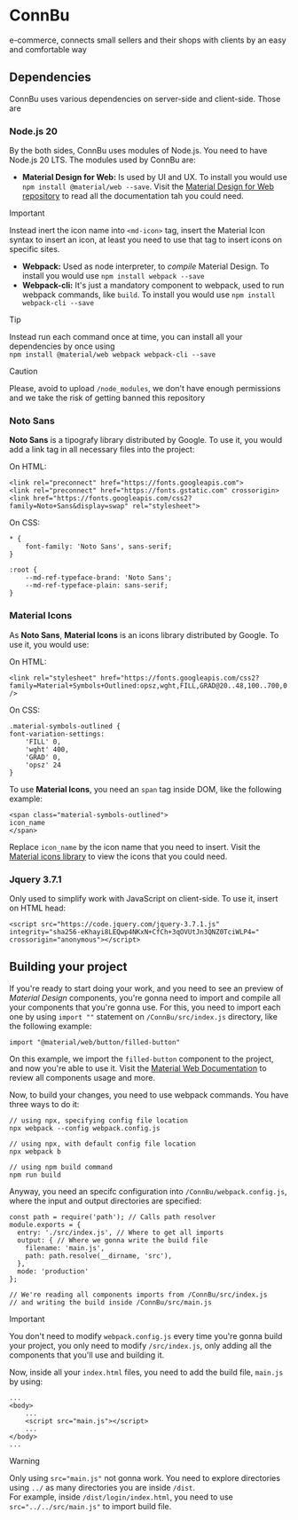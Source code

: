 # ConnBu

e-commerce, connects small sellers and their shops with clients by an easy and comfortable way

## Dependencies
ConnBu uses various dependencies on server-side and client-side. Those are

### Node.js 20
By the both sides, ConnBu uses modules of Node.js. You need to have Node.js 20 LTS. The modules used by ConnBu are:
+ **Material Design for Web:** Is used by UI and UX. To install you would use `npm install @material/web --save`. Visit the [Material Design for Web repository](https://github.com/material-components/material-web) to read all the documentation tah you could need.

>[!IMPORTANT]
>Instead inert the icon name into `<md-icon>` tag, insert the Material Icon syntax to insert an icon, at least you need to use that tag to insert icons on specific sites.

+ **Webpack:** Used as node interpreter, to _compile_ Material Design. To install you would use `npm install webpack --save`
+ **Webpack-cli:** It's just a mandatory component to webpack, used to run webpack commands, like `build`. To install you would use `npm install webpack-cli --save`

>[!TIP]
>Instead run each command once at time, you can install all your dependencies by once using  
>`npm install @material/web webpack webpack-cli --save`

>[!CAUTION]
>Please, avoid to upload `/node_modules`, we don't have enough permissions and we take the risk of getting banned this repository

### Noto Sans
**Noto Sans** is a tipografy library distributed by Google. To use it, you would add a link tag in all necessary files into the project:

On HTML:
	
    <link rel="preconnect" href="https://fonts.googleapis.com">
    <link rel="preconnect" href="https://fonts.gstatic.com" crossorigin>
    <link href="https://fonts.googleapis.com/css2?family=Noto+Sans&display=swap" rel="stylesheet">
On CSS:

    * {
	    font-family: 'Noto Sans', sans-serif;
    }
    
    :root {
		--md-ref-typeface-brand: 'Noto Sans';
		--md-ref-typeface-plain: sans-serif;
	}
   
### Material Icons
As **Noto Sans**, **Material Icons** is an icons library distributed by Google. To use it, you would use:

On HTML:

	<link rel="stylesheet" href="https://fonts.googleapis.com/css2?family=Material+Symbols+Outlined:opsz,wght,FILL,GRAD@20..48,100..700,0..1,-50..200" />
On CSS:

	.material-symbols-outlined {
	font-variation-settings:
		'FILL' 0,
		'wght' 400,
	    'GRAD' 0,
	    'opsz' 24
	}

To use **Material Icons**, you need an `span` tag inside DOM, like the following example:

	<span class="material-symbols-outlined">
	icon_name
	</span>
Replace `icon_name` by the icon name that you need to insert.
Visit the [Material icons library](https://fonts.google.com/icons) to view the icons that you could need.

### Jquery 3.7.1
Only used to simplify work with JavaScript on client-side. To use it, insert on HTML head:

	<script src="https://code.jquery.com/jquery-3.7.1.js" integrity="sha256-eKhayi8LEQwp4NKxN+CfCh+3qOVUtJn3QNZ0TciWLP4=" crossorigin="anonymous"></script>

## Building your project
If you're ready to start doing your work, and you need to see an preview of _Material Design_ components, you're gonna need to import and compile all your components that you're gonna use. For this, you need to import each one by using `import ""` statement on `/ConnBu/src/index.js` directory, like the following example:

	import "@material/web/button/filled-button"

On this example, we import the `filled-button` component to the project, and now you're able to use it. Visit the [Material Web Documentation](https://github.com/material-components/material-web/tree/main/docs) to review all components usage and more.

Now, to build your changes, you need to use webpack commands. You have three ways to do it:

	// using npx, specifying config file location
 	npx webpack --config webpack.config.js

 	// using npx, with default config file location
  	npx webpack b

   	// using npm build command
	npm run build

Anyway, you need an specifc configuration into `/ConnBu/webpack.config.js`, where the input and output directories are specified:

 	const path = require('path'); // Calls path resolver
	module.exports = { 
	  entry: './src/index.js', // Where to get all imports
	  output: { // Where we gonna write the build file
	    filename: 'main.js',
	    path: path.resolve(__dirname, 'src'),
	  },
	  mode: 'production'
	};
 
 	// We're reading all components imports from /ConnBu/src/index.js
 	// and writing the build inside /ConnBu/src/main.js

>[!IMPORTANT]
>You don't need to modify `webpack.config.js` every time you're gonna build your project, you only need to modify `/src/index.js`, only adding all the components that you'll use and building it.

Now, inside all your `index.html` files, you need to add the build file, `main.js` by using:

	...
 	<body>
	    ...
	    <script src="main.js"></script>
	    ...
	</body>
 	...

>[!WARNING]
>Only using `src="main.js"` not gonna work. You need to explore directories using `../` as many directories you are inside `/dist`.  
>For example, inside `/dist/login/index.html`, you need to use `src="../../src/main.js"` to import build file.

